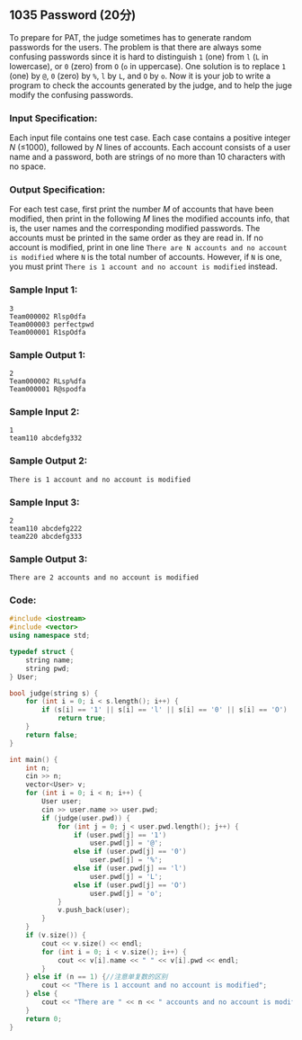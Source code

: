 ##  **1035** **Password** (20分) 

To prepare for PAT, the judge sometimes has to generate random passwords for the users. The problem is that there are always some confusing passwords since it is hard to distinguish `1` (one) from `l` (`L` in lowercase), or `0` (zero) from `O` (`o` in uppercase). One solution is to replace `1` (one) by `@`, `0` (zero) by `%`, `l` by `L`, and `O` by `o`. Now it is your job to write a program to check the accounts generated by the judge, and to help the juge modify the confusing passwords.

### Input Specification:

Each input file contains one test case. Each case contains a positive integer *N* (≤1000), followed by *N* lines of accounts. Each account consists of a user name and a password, both are strings of no more than 10 characters with no space.

### Output Specification:

For each test case, first print the number *M* of accounts that have been modified, then print in the following *M* lines the modified accounts info, that is, the user names and the corresponding modified passwords. The accounts must be printed in the same order as they are read in. If no account is modified, print in one line `There are N accounts and no account is modified` where `N` is the total number of accounts. However, if `N` is one, you must print `There is 1 account and no account is modified` instead.

### Sample Input 1:

```in
3
Team000002 Rlsp0dfa
Team000003 perfectpwd
Team000001 R1spOdfa
```

### Sample Output 1:

```out
2
Team000002 RLsp%dfa
Team000001 R@spodfa
```

### Sample Input 2:

```in
1
team110 abcdefg332
```

### Sample Output 2:

```out
There is 1 account and no account is modified
```

### Sample Input 3:

```in
2
team110 abcdefg222
team220 abcdefg333
```

### Sample Output 3:

```out
There are 2 accounts and no account is modified
```

### Code:

```c++
#include <iostream>
#include <vector>
using namespace std;

typedef struct {
    string name;
    string pwd;
} User;

bool judge(string s) {
    for (int i = 0; i < s.length(); i++) {
        if (s[i] == '1' || s[i] == 'l' || s[i] == '0' || s[i] == 'O')
            return true;
    }
    return false;
}

int main() {
    int n;
    cin >> n;
    vector<User> v;
    for (int i = 0; i < n; i++) {
        User user;
        cin >> user.name >> user.pwd;
        if (judge(user.pwd)) {
            for (int j = 0; j < user.pwd.length(); j++) {
                if (user.pwd[j] == '1')
                    user.pwd[j] = '@';
                else if (user.pwd[j] == '0')
                    user.pwd[j] = '%';
                else if (user.pwd[j] == 'l')
                    user.pwd[j] = 'L';
                else if (user.pwd[j] == 'O')
                    user.pwd[j] = 'o';
            }
            v.push_back(user);
        }
    }
    if (v.size()) {
        cout << v.size() << endl;
        for (int i = 0; i < v.size(); i++) {
            cout << v[i].name << " " << v[i].pwd << endl;
        }
    } else if (n == 1) {//注意单复数的区别
        cout << "There is 1 account and no account is modified";
    } else {
        cout << "There are " << n << " accounts and no account is modified";
    }
    return 0;
}
```

